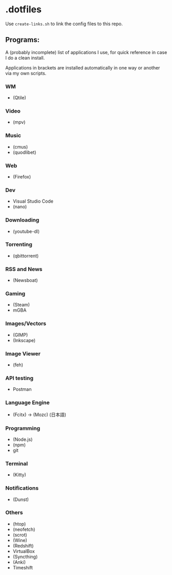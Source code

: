 # .dotfiles

Use `create-links.sh` to link the config files to this repo.

## Programs:
A (probably incomplete) list of applications I use, for quick reference in case I do a clean install.

Applications in brackets are installed automatically in one way or another via my own scripts.

### WM

- (Qtile)

### Video

- (mpv)

### Music

- (cmus)
- (quodlibet)

### Web

- (Firefox)

### Dev

- Visual Studio Code
- (nano)

### Downloading

- (youtube-dl)

### Torrenting

- (qbittorrent)

### RSS and News

- (Newsboat)

### Gaming

- (Steam)
- mGBA

### Images/Vectors

- (GIMP)
- (Inkscape)

### Image Viewer

- (feh)

### API testing

- Postman

### Language Engine

- (Fcitx) -> (Mozc) (日本語)

### Programming

- (Node.js)
- (npm)
- git

### Terminal

- (Kitty)

### Notifications

- (Dunst)

### Others

- (htop)
- (neofetch)
- (scrot)
- (Wine)
- (Redshift)
- VirtualBox
- (Syncthing)
- (Anki)
- Timeshift
